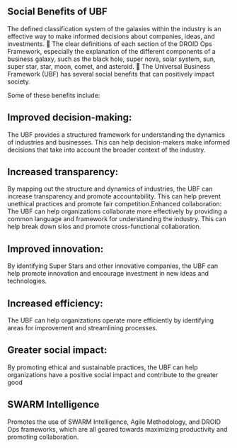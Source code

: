 ## Social Benefits of UBF

The defined classification system of the galaxies within the industry is an effective way to make informed decisions about companies, ideas, and investments. 💸
The clear definitions of each section of the DROID Ops Framework, especially the explanation of the different components of a business galaxy, such as the black hole, super nova, solar system, sun, super star, star, moon, comet, and asteroid. 🌌
The Universal Business Framework (UBF) has several social benefits that can positively impact society. 

Some of these benefits include:

## Improved decision-making: 
The UBF provides a structured framework for understanding the dynamics of industries and businesses. This can help decision-makers make informed decisions that take into account the broader context of the industry.

## Increased transparency: 
By mapping out the structure and dynamics of industries, the UBF can increase transparency and promote accountability. This can help prevent unethical practices and promote fair competition.Enhanced collaboration: The UBF can help organizations collaborate more effectively by providing a common language and framework for understanding the industry. This can help break down silos and promote cross-functional collaboration.

## Improved innovation: 
By identifying Super Stars and other innovative companies, the UBF can help promote innovation and encourage investment in new ideas and technologies.

## Increased efficiency: 
The UBF can help organizations operate more efficiently by identifying areas for improvement and streamlining processes.

## Greater social impact: 
By promoting ethical and sustainable practices, the UBF can help organizations have a positive social impact and contribute to the greater good

## SWARM Intelligence 
Promotes the use of SWARM Intelligence, Agile Methodology, and DROID Ops frameworks, which are all geared towards maximizing productivity and promoting collaboration.
